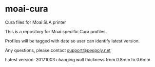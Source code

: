 # moai-cura
Cura files for Moai SLA printer

This is a repository for Moai specific Cura profiles.  

Profiles will be tagged with date so user can identify latest version. 

Any questions, please contact support@peopoly.net

Latest version: 20171003
changing wall thickness from 0.8mm to 0.6mm